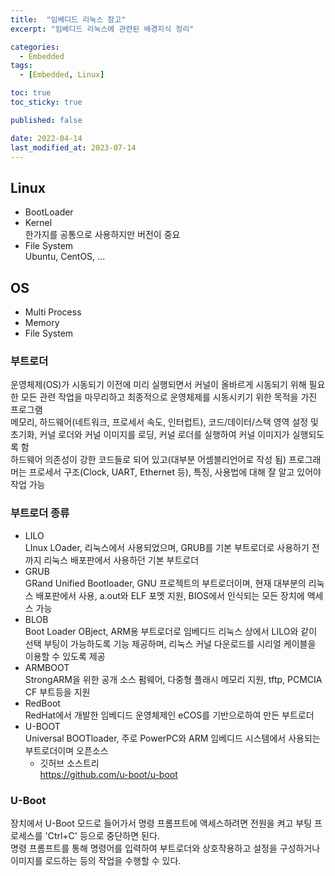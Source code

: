 ```yaml
---
title:  "임베디드 리눅스 참고"
excerpt: "임베디드 리눅스에 관련된 배경지식 정리"

categories:
  - Embedded
tags:
  - [Embedded, Linux]

toc: true
toc_sticky: true

published: false

date: 2022-04-14
last_modified_at: 2023-07-14
---
```


## Linux  
- BootLoader  
- Kernel  
한가지를 공통으로 사용하지만 버전이 중요  
- File System  
Ubuntu, CentOS, ...

## OS  
- Multi Process
- Memory  
- File System  

### 부트로더  
운영체제(OS)가 시동되기 이전에 미리 실행되면서 커널이 올바르게 시동되기 위해 필요한 모든 관련 작업을 마무리하고 최종적으로 운영체제를 시동시키기 위한 목적을 가진 프로그램  
메모리, 하드웨어(네트워크, 프로세서 속도, 인터럽트), 코드/데이터/스택 영역 설정 및 초기화, 커널 로더와 커널 이미지를 로딩, 커널 로더를 실행하여 커널 이미지가 실행되도록 함  
하드웨어 의존성이 강한 코드들로 되어 있고(대부분 어셈블리언어로 작성 됨) 프로그래머는 프로세서 구조(Clock, UART, Ethernet 등), 특징, 사용법에 대해 잘 알고 있어야 작업 가능  

### 부트로더 종류  
- LILO  
LInux LOader, 리눅스에서 사용되었으며, GRUB를 기본 부트로더로 사용하기 전까지 리눅스 배포판에서 사용하던 기본 부트로더
- GRUB  
GRand Unified Bootloader, GNU 프로젝트의 부트로더이며, 현재 대부분의 리눅스 배포판에서 사용, a.out와 ELF 포멧 지원, BIOS에서 인식되는 모든 장치에 액세스 가능  
- BLOB  
Boot Loader OBject, ARM용 부트로더로 임베디드 리눅스 상에서 LILO와 같이 선택 부팅이 가능하도록 기능 제공하며, 리눅스 커널 다운로드를 시리얼 케이블을 이용할 수 있도록 제공  
- ARMBOOT  
StrongARM을 위한 공개 소스 펌웨어, 다중형 플래시 메모리 지원, tftp, PCMCIA CF 부트등을 지원  
- RedBoot  
RedHat에서 개발한 임베디드 운영체제인 eCOS를 기반으로하여 만든 부트로더  
- U-BOOT  
Universal BOOTloader, 주로 PowerPC와 ARM 임베디드 시스템에서 사용되는 부트로더이며 오픈소스  
  - 깃허브 소스트리  
  https://github.com/u-boot/u-boot  

### U-Boot  
장치에서 U-Boot 모드로 들어가서 명령 프롬프트에 액세스하려면 전원을 켜고 부팅 프로세스를 'Ctrl+C' 등으로 중단하면 된다.  
명령 프롬프트를 통해 명령어를 입력하여 부트로더와 상호작용하고 설정을 구성하거나 이미지를 로드하는 등의 작업을 수행할 수 있다.  
